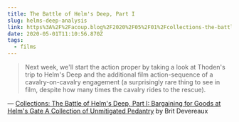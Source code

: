 ```yaml
---
title: The Battle of Helm's Deep, Part I
slug: helms-deep-analysis
link: https%3A%2F%2Facoup.blog%2F2020%2F05%2F01%2Fcollections-the-battle-of-helms-deep-part-i-bargaining-for-goods-at-helms-gate%2F
date: 2020-05-01T11:10:56.870Z
tags:
  - films
---
```


> Next week, we'll start the action proper by taking a look at Thoden's trip to Helm's Deep and the additional film action-sequence of a cavalry-on-cavalry engagement (a surprisingly rare thing to see in film, despite how many times the cavalry rides to the rescue).

&mdash; [Collections: The Battle of Helm's Deep, Part I: Bargaining for Goods at Helm's Gate  A Collection of Unmitigated Pedantry](https://acoup.blog/2020/05/01/collections-the-battle-of-helms-deep-part-i-bargaining-for-goods-at-helms-gate/) by Brit Devereaux